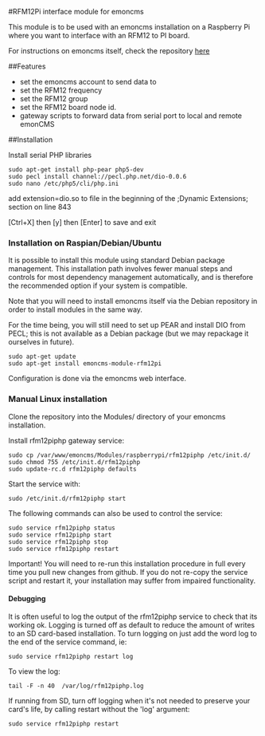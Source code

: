 #RFM12Pi interface module for emoncms

This module is to be used with an emoncms installation on a Raspberry Pi where you want to interface with an RFM12 to PI board.

For instructions on emoncms itself, check the repository [here](https://github.com/emoncms/emoncms)

##Features
- set the emoncms account to send data to
- set the RFM12 frequency
- set the RFM12 group
- set the RFM12 board node id.
- gateway scripts to forward data from serial port to local and remote emonCMS

##Installation

Install serial PHP libraries

    sudo apt-get install php-pear php5-dev
    sudo pecl install channel://pecl.php.net/dio-0.0.6
    sudo nano /etc/php5/cli/php.ini

add extension=dio.so to file in the beginning of the ;Dynamic Extensions; section on line 843 

[Ctrl+X] then [y] then [Enter] to save and exit

### Installation on Raspian/Debian/Ubuntu

It is possible to install this module using standard Debian package management. This
installation path involves fewer manual steps and controls for most dependency management 
automatically, and is therefore the recommended option if your system is compatible.

Note that you will need to install emoncms itself via the Debian repository in order to 
install modules in the same way.

For the time being, you will still need to set up PEAR and install DIO from PECL; this is
not available as a Debian package (but we may repackage it ourselves in future). 

    sudo apt-get update
    sudo apt-get install emoncms-module-rfm12pi

Configuration is done via the emoncms web interface.

### Manual Linux installation

Clone the repository into the Modules/ directory of your emoncms installation.

Install rfm12piphp gateway service:

    sudo cp /var/www/emoncms/Modules/raspberrypi/rfm12piphp /etc/init.d/
    sudo chmod 755 /etc/init.d/rfm12piphp
    sudo update-rc.d rfm12piphp defaults

Start the service with:

    sudo /etc/init.d/rfm12piphp start
    
The following commands can also be used to control the service:

    sudo service rfm12piphp status
    sudo service rfm12piphp start
    sudo service rfm12piphp stop
    sudo service rfm12piphp restart

Important! You will need to re-run this installation procedure in full every time you pull new changes from github. If you do not re-copy the service script and restart it, your installation may suffer from impaired functionality.

#### Debugging

It is often useful to log the output of the rfm12piphp service to check that its working ok. Logging is turned off as default to reduce the amount of writes to an SD card-based installation. To turn logging on just add the word log to the end of the service command, ie:

    sudo service rfm12piphp restart log

To view the log:
    
    tail -F -n 40  /var/log/rfm12piphp.log

If running from SD, turn off logging when it's not needed to preserve your card's life, by calling restart without the 'log' argument:

    sudo service rfm12piphp restart
